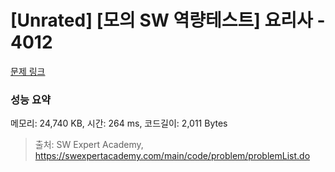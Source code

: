 # [Unrated] [모의 SW 역량테스트] 요리사 - 4012 

[문제 링크](https://swexpertacademy.com/main/code/problem/problemDetail.do?contestProbId=AWIeUtVakTMDFAVH) 

### 성능 요약

메모리: 24,740 KB, 시간: 264 ms, 코드길이: 2,011 Bytes



> 출처: SW Expert Academy, https://swexpertacademy.com/main/code/problem/problemList.do